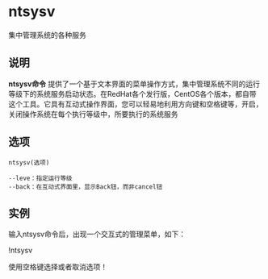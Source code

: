 ntsysv
===

集中管理系统的各种服务

## 说明

**ntsysv命令** 提供了一个基于文本界面的菜单操作方式，集中管理系统不同的运行等级下的系统服务启动状态。在RedHat各个发行版，CentOS各个版本，都自带这个工具。它具有互动式操作界面，您可以轻易地利用方向键和空格键等，开启，关闭操作系统在每个执行等级中，所要执行的系统服务

## 选项

```
ntsysv(选项)
```

  

```
--leve：指定运行等级
--back：在互动式界面里，显示Back钮，而非cancel钮
```

## 实例

输入ntsysv命令后，出现一个交互式的管理菜单，如下：

!ntsysv

使用空格键选择或者取消选项！


